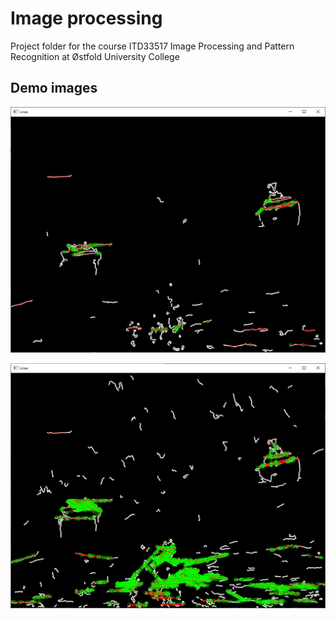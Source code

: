 # Image processing

Project folder for the course ITD33517 Image Processing and Pattern Recognition at Østfold University College

## Demo images

![Demo output 1](https://github.com/gr0nnsak/Image-processing/blob/master/detected_lines_intersections_gauss-9_SE-3_L2gradient-True_rho-2_thresh-150_maxgap-10_minlen-30.png)

![Demo output 2](https://github.com/gr0nnsak/Image-processing/blob/amaster/detected_lines_intersections_gauss-9_SE-3_rho-2_thresh-150_maxgap-20_minlen-50.png)
